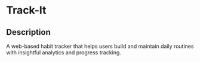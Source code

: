 # Track-It

## Description
A web-based habit tracker that helps users build and maintain daily routines with insightful analytics and progress tracking.
